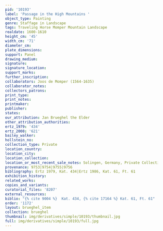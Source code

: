 ```yaml
---
pid: '10193'
label: 'Passage in the High Mountains '
object_type: Painting
genre: Staffage in Landscape
tags: Traveling Horse Momper Mountain Landscape
realdate: 1600-1610
height_cm: '45'
width_cm: '71'
diameter_cm: 
plate_dimensions: 
support: Panel
drawing_medium: 
signature: 
signature_location: 
support_marks: 
further_inscription: 
collaborators: Joos de Momper (1564-1635)
collaborator_notes: 
collectors_patrons: 
print_type: 
print_notes: 
printmaker: 
publisher: 
states: 
our_attribution: Jan Brueghel the Elder
other_attribution_authorities: 
ertz_1979: '434'
ertz_2008: '621'
bailey_walker: 
hollstein_no: 
collection_type: Private
location_country: 
location_city: 
location_collection: 
location_or_most_recent_sale_notes: Solingen, Germany, Private Collection
provenance: 9753|9754|9755|9756
bibliography: Ertz 1979, Kat. 434|Ertz 1986, Kat. 61, Ft. 61
exhibition_history: 
related_works: 
copies_and_variants: 
curatorial_files: '8207'
external_resources: 
biblio: "{% cite 9004 %}  Kat. 434, {% cite 17164 %} Kat. 61, Ft. 61"
order: '1172'
layout: brueghel_item
collection: brueghel
thumbnail: img/derivatives/simple/10193/thumbnail.jpg
full: img/derivatives/simple/10193/full.jpg
---
```

